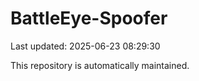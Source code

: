 # BattleEye-Spoofer

Last updated: 2025-06-23 08:29:30

This repository is automatically maintained.
